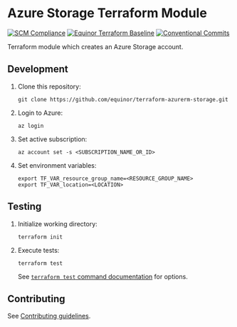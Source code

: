 # Azure Storage Terraform Module

[![SCM Compliance](https://scm-compliance-api.radix.equinor.com/repos/equinor/terraform-azurerm-storage/badge)](https://scm-compliance-api.radix.equinor.com/repos/equinor/terraform-azurerm-storage/badge)
[![Equinor Terraform Baseline](https://img.shields.io/badge/Equinor%20Terraform%20Baseline-1.0.0-blueviolet)](https://github.com/equinor/terraform-baseline)
[![Conventional Commits](https://img.shields.io/badge/Conventional%20Commits-1.0.0-yellow.svg)](https://conventionalcommits.org)

Terraform module which creates an Azure Storage account.

## Development

1. Clone this repository:

    ```console
    git clone https://github.com/equinor/terraform-azurerm-storage.git
    ```

1. Login to Azure:

    ```console
    az login
    ```

1. Set active subscription:

    ```console
    az account set -s <SUBSCRIPTION_NAME_OR_ID>
    ```

1. Set environment variables:

    ```console
    export TF_VAR_resource_group_name=<RESOURCE_GROUP_NAME>
    export TF_VAR_location=<LOCATION>
    ```

## Testing

1. Initialize working directory:

    ```console
    terraform init
    ```

1. Execute tests:

    ```console
    terraform test
    ```

    See [`terraform test` command documentation](https://developer.hashicorp.com/terraform/cli/commands/test) for options.

## Contributing

See [Contributing guidelines](https://github.com/equinor/terraform-baseline/blob/main/CONTRIBUTING.md).
